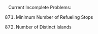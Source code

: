 Current Incomplete Problems:

871. Minimum Number of Refueling Stops

694. Number of Distinct Islands

